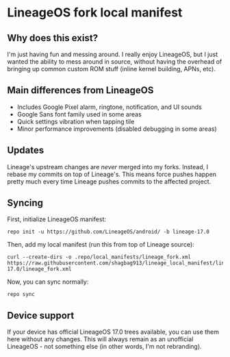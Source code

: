 # LineageOS fork local manifest

## Why does this exist?
I'm just having fun and messing around. I really enjoy LineageOS, but I just wanted the ability to mess around in source, without having the overhead of bringing up common custom ROM stuff (inline kernel building, APNs, etc).

## Main differences from LineageOS
- Includes Google Pixel alarm, ringtone, notification, and UI sounds
- Google Sans font family used in some areas
- Quick settings vibration when tapping tile
- Minor performance improvements (disabled debugging in some areas)

## Updates
Lineage's upstream changes are *never* merged into my forks. Instead, I rebase my commits on top of Lineage's. This means force pushes happen pretty much every time Lineage pushes commits to the affected project.

## Syncing
First, initialize LineageOS manifest:
```
repo init -u https://github.com/LineageOS/android/ -b lineage-17.0
```

Then, add my local manifest (run this from top of Lineage source):
```
curl --create-dirs -o .repo/local_manifests/lineage_fork.xml https://raw.githubusercontent.com/shagbag913/lineage_local_manifest/lineage-17.0/lineage_fork.xml
```

Now, you can sync normally:
```
repo sync
```

## Device support
If your device has official LineageOS 17.0 trees available, you can use them here without any changes. This will always remain as an unofficial LineageOS - not something else (in other words, I'm not rebranding).
